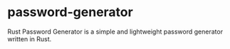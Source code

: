# password-generator
Rust Password Generator is a simple and lightweight password generator written in Rust.
